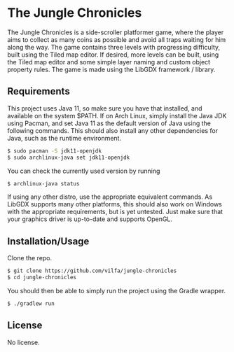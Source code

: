 # The Jungle Chronicles

The Jungle Chronicles is a side-scroller platformer game, where the player aims to collect as many 
coins as possible and avoid all traps waiting for him along the way. The game contains three levels
with progressing difficulty, built using the Tiled map editor. If desired, more levels can be built,
using the Tiled map editor and some simple layer naming and custom object property rules.
The game is made using the LibGDX framework / library.

## Requirements

This project uses Java 11, so make sure you have that installed, and available on the system $PATH.
If on Arch Linux, simply install the Java JDK using Pacman, and set Java 11 as the default version 
of Java using the following commands. This should also install any other dependencies for Java, such
as the runtime environment.
```bash
$ sudo pacman -S jdk11-openjdk
$ sudo archlinux-java set jdk11-openjdk
```

You can check the currently used version by running
```bash
$ archlinux-java status
```

If using any other distro, use the appropriate equivalent commands. As LibGDX supports many other
platforms, this should also work on Windows with the appropriate requirements, but is yet untested.
Just make sure that your graphics driver is up-to-date and supports OpenGL.

## Installation/Usage

Clone the repo.
```bash
$ git clone https://github.com/vilfa/jungle-chronicles
$ cd jungle-chronicles
```

You should then be able to simply run the project using the Gradle wrapper.
```bash
$ ./gradlew run
```

## License

No license.
